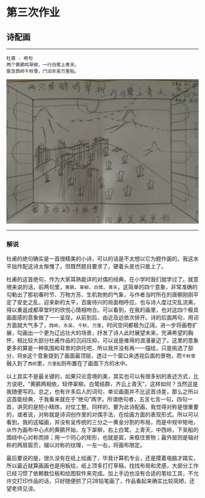 # 第三次作业
## 诗配画
***

    杜甫 - 绝句
    两个黄鹂鸣翠柳，一行白鹭上青天。
    窗含西岭千秋雪，门泊东吴万里船。

![画](./画.jpg)

***
### 解说

杜甫的绝句确实是一首很精美的小诗，可以的话是不太想以它为题作画的，我这水平拙作配这诗太惭愧了。但既然题目要求了，硬着头皮也只能上了。

杜甫的这首绝句，作为大家耳熟能详的对偶的经典，在小学时我们就学过了。就意境来说的话，前两句里，`黄鹂`、`翠柳`、`白鹭`、`青天`，这简单的四个意象，非常准确的勾勒出了那初春时节、万物方苏、生机勃勃的气象，与作者当时所在的唐朝刚刚平定了安史之乱，迎来新的太平，百废待兴的局面相呼应，也与诗人度过灾乱流离，得以重返成都草堂时的欣悦心情相吻合。可以看到，在我的画里，也对这四个极具画面感的意象做了一一呈现，从前到后、由近及远依次排开。诗的后面两句，用词方面就大气多了，`西岭`、`东吴`、`千秋`、`万里`，时间空间都极为辽阔，进一步将画卷扩展，勾画出一个更为辽远壮大的场景，抒发了诗人此时展望未来，充满希望的胸怀，相比较大部分杜甫作品的沉闷压抑，可以说是难得的浪漫豪迈了。这里的意象更多的算是一种氛围和背景的烘托吧，所以我并没有再一一描绘，只是挑选了部分，将`窗`这个意象提到了画面最顶层，透过一个窗口来透视后面的景物，而`千秋雪`融入到了`西岭`里，`万里船`则布置在了画面下方的水中。

以上其实不是最关键的，如果只论意境的美，其实也可以有很多别的表述方式，比方说吧，“黄鹂两相依，轻停翠柳。白鹭结群，齐云上青天”，这样如何？当然这是我随便写的。总之，也有许多后人的词句，单论画面并不比这首诗差，那么之所以这首能经典，于我看来就在于“绝句”两字。所谓绝句者，五言七言一句，四句一首，讲究的是短小精炼，对仗工整。同样的，要为此诗配画，我觉得对称是很重要的，或者说，对称就是诗词创作里的对偶手法，在绘画方面的表现形式。所以可以看到，我的这幅画，并没有呈传统的三分之一黄金分割的布局，而是中规中矩地，从作为画布中心点的黄鹂开始，左下翠柳，右上白鹭，上青天，中西岭，下吴船的围绕中心对称而排；用一个同心的矩形，也就是窗，来框住景物；最外层则是轴对称的两扇窗页，缀以对称的纹理，一左一右，将画布限定。

最后要说的是，很久没有在纸上绘画了，毕竟计算机专业，还是摸着电脑才踏实，所以最近就算画画也是用板绘，纸上顶多打打草稿，找找布局和灵感，大部分工作已经习惯了依赖数位板和绘图软件来完成。加上手边也没有合适的笔绘工具，不允许交打印作品的话，只好随便抓了只2B铅笔画了，作品看起来确实比较简陋，还望老师见谅。
